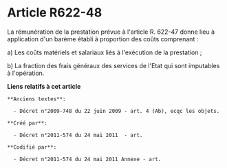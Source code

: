 # Article R622-48

La rémunération de la prestation prévue à l'article R. 622-47 donne lieu à application d'un barème établi à proportion des
coûts comprenant :

a) Les coûts matériels et salariaux liés à l'exécution de la prestation ;

b) La fraction des frais généraux des services de l'Etat qui sont imputables à l'opération.

**Liens relatifs à cet article**

	**Anciens textes**:

	  - Décret n°2009-748 du 22 juin 2009 - art. 4 (Ab), ecqc les objets.

	**Créé par**:

	  - Décret n°2011-574 du 24 mai 2011  - art.

	**Codifié par**:

	  - Décret n°2011-574 du 24 mai 2011 Annexe - art.
